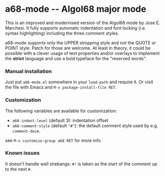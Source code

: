 # a68-mode -- Algol68 major mode

This is an improved and modernised version of the Algol68 mode by Jose
E. Marchesi.  It fully supports automatic indentation and font locking
(i.e. syntax highlighting) including the three comment styles.

a68-mode supports only the UPPER stropping style and not the QUOTE or
POINT style.  Patch for those are welcome.  At least in theory, it
could be possible with a clever usage of text properties and/or
overlays to implement the **strict** language and use a bold typeface
for the "reserved words".


### Manual installation

Just put `a68-mode.el` somewhere in your `load-path` and require it.
Or visit the file with Emacs and `M-x package-install-file RET`.


### Customization

The following variables are available for customization:

 * `a68-indent-level` (default 3): indentation offset
 * `a68-comment-style` (default `"#"`): the default comment style used
   by e.g. `comment-dwim`.

see `M-x customize-group a68 RET` for more info.


### Known issues

It doesn't handle well shebangs: `#!` is taken as the start of the
comment up to the next `#`.

